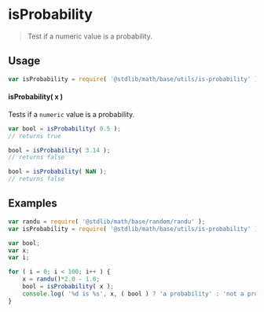 # isProbability

> Test if a numeric value is a probability.


<section class="usage">

## Usage

``` javascript
var isProbability = require( '@stdlib/math/base/utils/is-probability' );
```

#### isProbability( x )

Tests if a `numeric` value is a probability.

``` javascript
var bool = isProbability( 0.5 );
// returns true

bool = isProbability( 3.14 );
// returns false

bool = isProbability( NaN );
// returns false
```

</section>

<!-- /.usage -->


<section class="examples">

## Examples

``` javascript
var randu = require( '@stdlib/math/base/random/randu' );
var isProbability = require( '@stdlib/math/base/utils/is-probability' );

var bool;
var x;
var i;

for ( i = 0; i < 100; i++ ) {
    x = randu()*2.0 - 1.0;
    bool = isProbability( x );
    console.log( '%d is %s', x, ( bool ) ? 'a probability' : 'not a probability' );
}
```

</section>

<!-- /.examples -->


<section class="links">

</section>

<!-- /.links -->

